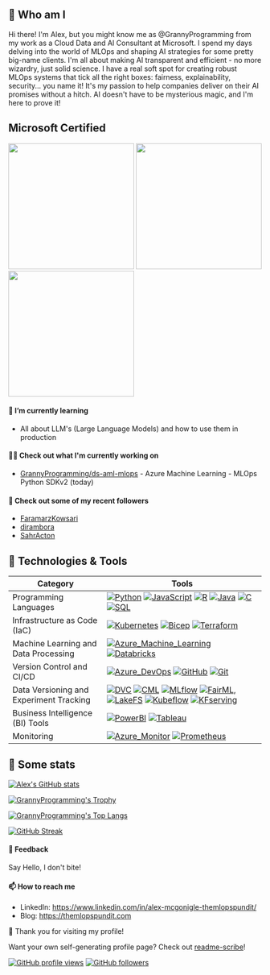 ## 👋 Who am I

Hi there! I'm Alex, but you might know me as @GrannyProgramming from my work as a Cloud Data and AI Consultant at Microsoft. I spend my days delving into the world of MLOps and shaping AI strategies for some pretty big-name clients. I'm all about making AI transparent and efficient - no more wizardry, just solid science. I have a real soft spot for creating robust MLOps systems that tick all the right boxes: fairness, explainability, security... you name it! It's my passion to help companies deliver on their AI promises without a hitch. AI doesn't have to be mysterious magic, and I'm here to prove it!

## Microsoft Certified

[<img src="https://images.credly.com/images/61f56aa4-16fd-403c-90bc-1d90dba1fa99/image.png" width="250">](https://www.credly.com/users/alex-mcgonigle/badges)
[<img src="https://images.credly.com/size/680x680/images/61f56aa4-16fd-403c-90bc-1d90dba1fa99/image.png" width="250">](https://www.credly.com/users/alex-mcgonigle/badges)
[<img src="https://images.credly.com/size/680x680/images/619f60f8-4f63-4772-910e-dc31c6f2f7e8/image.png" width="250">](https://www.credly.com/users/alex-mcgonigle/badges)

#### 🌱 I’m currently learning 

- All about LLM's (Large Language Models) and how to use them in production
#### 👨‍💻 Check out what I'm currently working on


- [GrannyProgramming/ds-aml-mlops](https://github.com/GrannyProgramming/ds-aml-mlops) - Azure Machine Learning - MLOps Python SDKv2 (today)

#### 👯 Check out some of my recent followers

- [FaramarzKowsari](https://github.com/FaramarzKowsari)
- [dirambora](https://github.com/dirambora)
- [SahrActon](https://github.com/SahrActon)


## 🔧 Technologies & Tools

| Category                          | Tools                                                                                                                              |
|-----------------------------------|-----------------------------------------------------------------------------------------------------------------------------------|
| Programming Languages             | [![Python](https://img.shields.io/badge/-Python-333333?style=flat&logo=python)](https://www.python.org/) [![JavaScript](https://img.shields.io/badge/-JavaScript-333333?style=flat&logo=javascript)](https://www.javascript.com/) [![R](https://img.shields.io/badge/-R-333333?style=flat&logo=r)](https://www.r-project.org/) [![Java](https://img.shields.io/badge/-Java-333333?style=flat&logo=java)](https://www.java.com/) [![C](https://img.shields.io/badge/-C-333333?style=flat&logo=c)](https://en.wikipedia.org/wiki/C_(programming_language)) [![SQL](https://img.shields.io/badge/-SQL-333333?style=flat&logo=mysql)](https://www.mysql.com/) |
| Infrastructure as Code (IaC)      | [![Kubernetes](https://img.shields.io/badge/-Kubernetes-333333?style=flat&logo=kubernetes)](https://kubernetes.io/) [![Bicep](https://img.shields.io/badge/-Bicep-333333?style=flat&logo=Bicep)](https://github.com/Azure/bicep) [![Terraform](https://img.shields.io/badge/-Terraform-333333?style=flat&logo=terraform)](https://www.terraform.io/) |
| Machine Learning and Data Processing | [![Azure_Machine_Learning](https://img.shields.io/badge/-AzureML-333333?style=flat&logo=azuredevops)](https://azure.microsoft.com/en-us/services/machine-learning/) [![Databricks](https://img.shields.io/badge/-Databricks-333333?style=flat&logo=databricks)](https://databricks.com/) |
| Version Control and CI/CD         | [![Azure_DevOps](https://img.shields.io/badge/-Azure%20DevOps-333333?style=flat&logo=azuredevops)](https://azure.microsoft.com/en-us/services/devops/) [![GitHub](https://img.shields.io/badge/-GitHub-333333?style=flat&logo=github)](https://github.com/) [![Git](https://img.shields.io/badge/-Git-333333?style=flat&logo=git)](https://git-scm.com/) |
| Data Versioning and Experiment Tracking | [![DVC](https://img.shields.io/badge/-DVC-333333?style=flat)](https://dvc.org/) [![CML](https://img.shields.io/badge/-CML-333333?style=flat)](https://cml.dev/) [![MLflow](https://img.shields.io/badge/-MLflow-333333?style=flat&logo=mlflow)](https://mlflow.org/) [![FairML](https://img.shields.io/badge/-FairML-333333?style=flat)](https://fairmlbook.org/), [![LakeFS](https://img.shields.io/badge/-LakeFS-333333?style=flat)](https://lakefs.io/) [![Kubeflow](https://img.shields.io/badge/-Kubeflow-333333?style=flat&logo=kubeflow)](https://www.kubeflow.org/) [![KFserving](https://img.shields.io/badge/-KFserving-333333?style=flat)](https://www.kubeflow.org/docs/components/kfserving/) |
| Business Intelligence (BI) Tools  | [![PowerBI](https://img.shields.io/badge/-PowerBI-333333?style=flat&logo=powerbi)](https://powerbi.microsoft.com/) [![Tableau](https://img.shields.io/badge/-Tableau-333333?style=flat&logo=tableau)](https://www.tableau.com/) |
| Monitoring                        | [![Azure_Monitor](https://img.shields.io/badge/-Azure%20Monitor-333333?style=flat&logo=azuredevops)](https://azure.microsoft.com/en-us/services/monitor/) [![Prometheus](https://img.shields.io/badge/-Prometheus-333333?style=flat&logo=prometheus)](https://prometheus.io/)  |

## 🧮 Some stats

[![Alex's GitHub stats](https://github-readme-stats.vercel.app/api?username=GrannyProgramming&count_private=true&theme=dark&show_icons=true)](https://github.com/GrannyProgramming)

[![GrannyProgramming's Trophy](https://github-profile-trophy.vercel.app/?username=GrannyProgramming&theme=onedark)](https://github.com/GrannyProgramming)

[![GrannyProgramming's Top Langs](https://github-readme-stats.vercel.app/api/top-langs/?username=GrannyProgramming&langs_count=10&theme=dark&layout=compact)](https://github.com/GrannyProgramming)

[![GitHub Streak](https://github-readme-streak-stats.herokuapp.com/?user=GrannyProgramming&theme=dark)](https://git.io/streak-stats)

#### 💬 Feedback
Say Hello, I don't bite!

#### 📫 How to reach me

- LinkedIn: https://www.linkedin.com/in/alex-mcgonigle-themlopspundit/ 
- Blog: https://themlopspundit.com

🙌 Thank you for visiting my profile!

Want your own self-generating profile page? Check out [readme-scribe](https://github.com/muesli/readme-scribe)!

[![GitHub profile views](https://komarev.com/ghpvc/?username=GrannyProgramming&logo=github&style=flat-square)](https://github.com/GrannyProgramming)
[![GitHub followers](https://img.shields.io/github/followers/GrannyProgramming?logo=github&style=flat-square)](https://github.com/GrannyProgramming)

